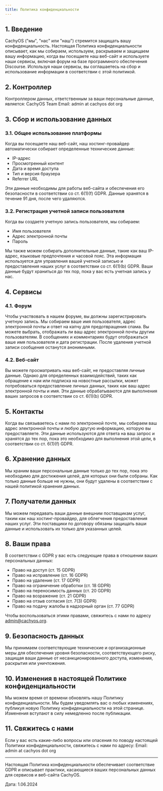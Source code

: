 ```yaml
---
title: Политика конфиденциальности
---
```


## 1. Введение

CachyOS ("мы", "нас" или "наш") стремится защищать вашу конфиденциальность. Настоящая Политика конфиденциальности описывает, как мы собираем, используем, раскрываем и защищаем вашу информацию, когда вы посещаете наш веб-сайт и используете наши сервисы, включая форум на базе программного обеспечения Discourse. Используя наши сервисы, вы соглашаетесь на сбор и использование информации в соответствии с этой политикой.

## 2. Контроллер

Контроллером данных, ответственным за ваши персональные данные, является:
CachyOS Team
Email: admin at cachyos dot org

## 3. Сбор и использование данных

### 3.1. Общее использование платформы

Когда вы посещаете наш веб-сайт, наш хостинг-провайдер автоматически собирает определенные технические данные:
- IP-адрес
- Просмотренный контент
- Дата и время доступа
- Тип и версия браузера
- Referrer URL

Эти данные необходимы для работы веб-сайта и обеспечения его безопасности в соответствии со ст. 6(1)(f) GDPR. Данные хранятся в течение 91 дня, после чего удаляются.

### 3.2. Регистрация учетной записи пользователя

Когда вы создаете учетную запись пользователя, мы собираем:
- Имя пользователя
- Адрес электронной почты
- Пароль

Мы также можем собирать дополнительные данные, такие как ваш IP-адрес, языковые предпочтения и часовой пояс. Эта информация используется для управления вашей учетной записью и предоставления наших услуг в соответствии со ст. 6(1)(b) GDPR. Ваши данные будут храниться до тех пор, пока у вас есть учетная запись у нас.

## 4. Сервисы

### 4.1. Форум

Чтобы участвовать в нашем форуме, вы должны зарегистрировать учетную запись. Мы собираем ваше имя пользователя, адрес электронной почты и ответ на капчу для предотвращения спама. Вы можете выбрать, отображать ли ваш адрес электронной почты другим пользователям. В сообщениях и комментариях будут отображаться ваше имя пользователя и дата регистрации. После удаления учетной записи сообщения останутся анонимными.

### 4.2. Веб-сайт

Вы можете просматривать наш веб-сайт, не предоставляя личные данные. Однако для определенных взаимодействий, таких как обращение к нам или подписка на новостные рассылки, может потребоваться предоставление личных данных, таких как ваш адрес электронной почты и имя. Эти данные обрабатываются для выполнения ваших запросов в соответствии со ст. 6(1)(b) GDPR.

## 5. Контакты

Когда вы связываетесь с нами по электронной почте, мы собираем ваш адрес электронной почты и любую другую информацию, которую вы предоставляете. Эти данные используются для ответа на ваш запрос и хранятся до тех пор, пока это необходимо для выполнения этой цели, в соответствии со ст. 6(1)(f) GDPR.

## 6. Хранение данных

Мы храним ваши персональные данные только до тех пор, пока это необходимо для достижения целей, для которых они были собраны. Как только данные больше не нужны, они будут удалены в соответствии с нашей политикой хранения данных.

## 7. Получатели данных

Мы можем передавать ваши данные внешним поставщикам услуг, таким как наш хостинг-провайдер, для облегчения предоставления наших услуг. Эти поставщики по договору обязаны защищать ваши данные и использовать их только для указанных целей.

## 8. Ваши права

В соответствии с GDPR у вас есть следующие права в отношении ваших персональных данных:
- Право на доступ (ст. 15 GDPR)
- Право на исправление (ст. 16 GDPR)
- Право на удаление (ст. 17 GDPR)
- Право на ограничение обработки (ст. 18 GDPR)
- Право на переносимость данных (ст. 20 GDPR)
- Право на возражение (ст. 21 GDPR)
- Право на отзыв согласия (ст. 7(3) GDPR)
- Право на подачу жалобы в надзорный орган (ст. 77 GDPR)

Чтобы воспользоваться этими правами, свяжитесь с нами по адресу admin@cachyos.org.

## 9. Безопасность данных

Мы принимаем соответствующие технические и организационные меры для обеспечения уровня безопасности, соответствующего риску, защищая ваши данные от несанкционированного доступа, изменения, раскрытия или уничтожения.

## 10. Изменения в настоящей Политике конфиденциальности

Мы можем время от времени обновлять нашу Политику конфиденциальности. Мы будем уведомлять вас о любых изменениях, публикуя новую Политику конфиденциальности на этой странице. Изменения вступают в силу немедленно после публикации.

## 11. Свяжитесь с нами

Если у вас есть какие-либо вопросы или опасения по поводу настоящей Политики конфиденциальности, свяжитесь с нами по адресу:
Email: admin at cachyos dot org

---

Настоящая Политика конфиденциальности обеспечивает соответствие GDPR и описывает практики, касающиеся ваших персональных данных для сервисов и веб-сайта CachyOS.

Дата: 1.06.2024
